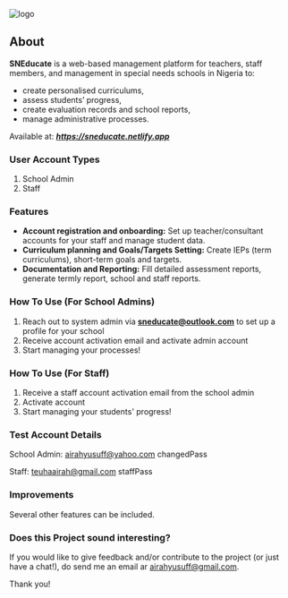 ![logo](https://github.com/khairahscorner/sneducate/assets/38109438/5032c1f2-e403-4c16-a69e-7cb879e3aa4b)

## About

**SNEducate** is a web-based management platform for teachers, staff members, and management in special needs schools in Nigeria to:

- create personalised curriculums, 
- assess students’ progress, 
- create evaluation records and school reports, 
- manage administrative processes.

Available at: ***https://sneducate.netlify.app***

### User Account Types

1. School Admin
2. Staff


### Features
- **Account registration and onboarding:** Set up teacher/consultant accounts for your staff and manage student data.
- **Curriculum planning and Goals/Targets Setting:** Create IEPs (term curriculums), short-term goals and targets.
- **Documentation and Reporting:** Fill detailed assessment reports, generate termly report, school and staff reports.


### How To Use (For School Admins)

1. Reach out to system admin via **sneducate@outlook.com** to set up a profile for your school
2. Receive account activation email and activate admin account
3. Start managing your processes!


### How To Use (For Staff)

1. Receive a staff account activation email from the school admin
2. Activate account
3. Start managing your students' progress!

### Test Account Details
School Admin: airahyusuff@yahoo.com changedPass

Staff:  teuhaairah@gmail.com staffPass

### Improvements

Several other features can be included. 

### Does this Project sound interesting?

If you would like to give feedback and/or contribute to the project (or just have a chat!), do send me an email ar airahyusuff@gmail.com.

Thank you!

